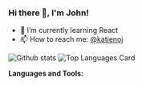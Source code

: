 ### Hi there 👋, I'm John!
<!--
<a href="https://twitter.com/katienoj">
  <img align="left" alt="John Katieno | Twitter" width="21px" src="https://raw.githubusercontent.com/katienoj/katienoj/master/assets/twitter.png"/>
</a>
<a href="https://medium.com/@katienoj">
  <img align="left" alt="John Katieno | Medium" width="21px" src="https://raw.githubusercontent.com/katienoj/katienoj/master/assets/medium.png"/>
</a>
-->
- 🌱 I’m currently learning React
- 📫 How to reach me: <a href="https://twitter.com/katienoj">@katienoj</a> 

![Github stats](https://github-readme-stats.vercel.app/api?username=katienoj&theme=highcontrast&show_icons=true&count_private=true)
![Top Languages Card](https://github-readme-stats.vercel.app/api/top-langs/?username=katienoj&layout=compact&count_private=true)
<!--
My Repos
[![vennfig](https://github-readme-stats.vercel.app/api/pin/?username=katienoj&repo=vennfig&show_owner=true)](https://github.com/katienoj/vennfig)
[![statsfig](https://github-readme-stats.vercel.app/api/pin/?username=katienoj&repo=statsfig&show_owner=true)](https://github.com/katienoj/statsfig)
[![Covid 19 Stats](https://github-readme-stats.vercel.app/api/pin/?username=katienoj&repo=covid-19-stats&show_owner=true)](https://github.com/katienoj/covid-19-stats)
-->

**Languages and Tools:**  

<!--
<code><img height="40" src="https://raw.githubusercontent.com/katienoj/katienoj/master/assets/jupyter-notebook.png"></code>
<code><img height="40" src="https://raw.githubusercontent.com/katienoj/katienoj/master/assets/python.png"></code>
<code><img height="40" src="https://raw.githubusercontent.com/katienoj/katienoj/master/assets/rust.png"></code>
<code><img height="40" src="https://raw.githubusercontent.com/katienoj/katienoj/master/assets/javascript.png"></code>
<code><img height="40" src="https://raw.githubusercontent.com/katienoj/katienoj/master/assets/php.png"></code>
<code><img height="40" src="https://raw.githubusercontent.com/katienoj/katienoj/master/assets/visual-studio-code.png"></code>
<code><img height="40" src="https://raw.githubusercontent.com/katienoj/katienoj/master/assets/vim.png"></code>  
 -->
